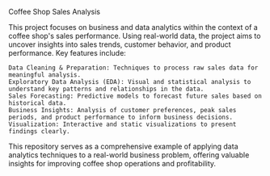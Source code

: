 Coffee Shop Sales Analysis

This project focuses on business and data analytics within the context of a coffee shop's sales performance. Using real-world data, the project aims to uncover insights into sales trends, customer behavior, and product performance. Key features include:

    Data Cleaning & Preparation: Techniques to process raw sales data for meaningful analysis.
    Exploratory Data Analysis (EDA): Visual and statistical analysis to understand key patterns and relationships in the data.
    Sales Forecasting: Predictive models to forecast future sales based on historical data.
    Business Insights: Analysis of customer preferences, peak sales periods, and product performance to inform business decisions.
    Visualization: Interactive and static visualizations to present findings clearly.

This repository serves as a comprehensive example of applying data analytics techniques to a real-world business problem, offering valuable insights for improving coffee shop operations and profitability.

